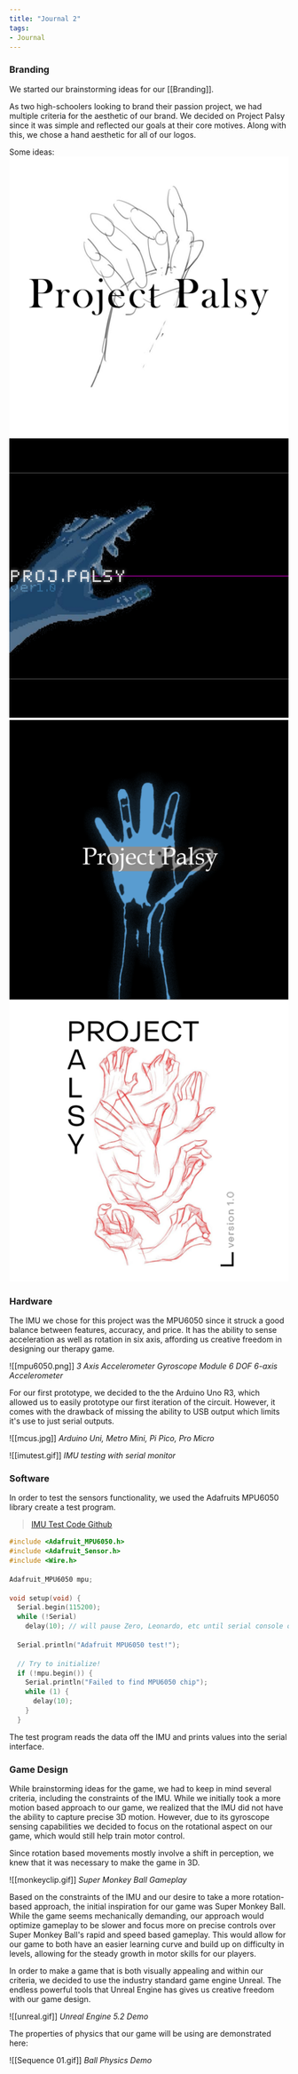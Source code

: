 ```yaml
---
title: "Journal 2"
tags:
- Journal
---
```


### Branding
We started our brainstorming ideas for our [[Branding]].

As two high-schoolers looking to brand their passion project, we had multiple criteria for the aesthetic of our brand. We decided on Project Palsy since it was simple and reflected our goals at their core motives. Along with this, we chose a hand aesthetic for all of our logos.

Some ideas:
![logo1|340](images/J2/logo1.png)![logo2|340](images/J2/logo2.png)
![logo4alt|340](images/J2/logo4alt.png)![logo3|340](images/J2/logo3.png)

### Hardware

The IMU we chose for this project was the MPU6050 since it struck a good balance between features, accuracy, and price. It has the ability to sense acceleration as well as rotation in six axis, affording us creative freedom in designing our therapy game. 

![[mpu6050.png]]
*3 Axis Accelerometer Gyroscope Module 6 DOF 6-axis Accelerometer*

For our first prototype, we decided to the the Arduino Uno R3, which allowed us to easily prototype our first iteration of the circuit. However, it comes with the drawback of missing the ability to USB output which limits it's use to just serial outputs. 

![[mcus.jpg]]
*Arduino Uni, Metro Mini, Pi Pico, Pro Micro*


![[imutest.gif]]
*IMU testing with serial monitor*

### Software
In order to test the sensors functionality, we used the Adafruits MPU6050 library create a test program.
> [IMU Test Code Github](https://github.com/SihoChoii/ProjectPalsy/blob/main/Software/v1/main/main.ino)
```cpp
#include <Adafruit_MPU6050.h>
#include <Adafruit_Sensor.h>
#include <Wire.h>

Adafruit_MPU6050 mpu;

void setup(void) {
  Serial.begin(115200);
  while (!Serial)
    delay(10); // will pause Zero, Leonardo, etc until serial console opens

  Serial.println("Adafruit MPU6050 test!");

  // Try to initialize!
  if (!mpu.begin()) {
    Serial.println("Failed to find MPU6050 chip");
    while (1) {
      delay(10);
    }
  }
```
The test program reads the data off the IMU and prints values into the serial interface.

### Game Design
While brainstorming ideas for the game, we had to keep in mind several criteria, including the constraints of the IMU. While we initially took a more motion based approach to our game, we realized that the IMU did not have the ability to capture precise 3D motion. However, due to its gyroscope sensing capabilities we decided to focus on the rotational aspect on our game, which would still help train motor control.

Since rotation based movements mostly involve a shift in perception, we knew that it was necessary to make the game in 3D. 

![[monkeyclip.gif]]
*Super Monkey Ball Gameplay*

Based on the constraints of the IMU and our desire to take a more rotation-based approach, the initial inspiration for our game was Super Monkey Ball.  While the game seems mechanically demanding, our approach would optimize gameplay to be slower and focus more on precise controls over Super Monkey Ball's rapid and speed based gameplay. This would allow for our game to both have an easier learning curve and build up on difficulty in levels, allowing for the steady growth in motor skills for our players. 

In order to make a game that is both visually appealing and within our criteria, we decided to use the industry standard game engine Unreal. The endless powerful tools that Unreal Engine has gives us creative freedom with our game design. 

![[unreal.gif]]
*Unreal Engine 5.2 Demo*

The properties of physics that our game will be using are demonstrated here:

![[Sequence 01.gif]]
*Ball Physics Demo*
